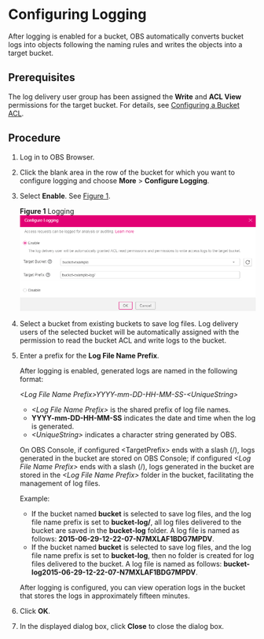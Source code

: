 # Configuring Logging<a name="en-us_topic_0045853744"></a>

After logging is enabled for a bucket, OBS automatically converts bucket logs into objects following the naming rules and writes the objects into a target bucket.

## Prerequisites<a name="sfe45c5a333f549f48ff1e9ba2d1e8454"></a>

The log delivery user group has been assigned the  **Write**  and  **ACL View**  permissions for the target bucket. For details, see  [Configuring a Bucket ACL](configuring-a-bucket-acl-(browser).md).

## Procedure<a name="sd4f53f6d914a46f2a0f751184bad7fcf"></a>

1.  Log in to OBS Browser.
2.  Click the blank area in the row of the bucket for which you want to configure logging and choose  **More**  \>  **Configure Logging**.
3.  Select  **Enable**. See  [Figure 1](#fig5791779717938).

    **Figure  1**  Logging<a name="fig5791779717938"></a>  
    ![](figures/logging-6.png "logging-6")

4.  Select a bucket from existing buckets to save log files. Log delivery users of the selected bucket will be automatically assigned with the permission to read the bucket ACL and write logs to the bucket.
5.  Enter a prefix for the  **Log File Name Prefix**.

    After logging is enabled, generated logs are named in the following format:

    _<Log File Name Prefix\>_YYYY-mm-DD-HH-MM-SS-_<UniqueString\>_

    -   _<Log File Name Prefix\>_  is the shared prefix of log file names.
    -   **YYYY-mm-DD-HH-MM-SS**  indicates the date and time when the log is generated.
    -   _<UniqueString\>_  indicates a character string generated by OBS.

    On OBS Console, if configured <TargetPrefix\> ends with a slash \(/\), logs generated in the bucket are stored on OBS Console; if configured  _<Log File Name Prefix\>_  ends with a slash \(/\), logs generated in the bucket are stored in the  _<Log File Name Prefix\>_  folder in the bucket, facilitating the management of log files.

    Example:

    -   If the bucket named  **bucket**  is selected to save log files, and the log file name prefix is set to  **bucket-log/**, all log files delivered to the bucket are saved in the  **bucket-log**  folder. A log file is named as follows:  **2015-06-29-12-22-07-N7MXLAF1BDG7MPDV**.
    -   If the bucket named  **bucket**  is selected to save log files, and the log file name prefix is set to  **bucket-log**, then no folder is created for log files delivered to the bucket. A log file is named as follows:  **bucket-log2015-06-29-12-22-07-N7MXLAF1BDG7MPDV**.

    After logging is configured, you can view operation logs in the bucket that stores the logs in approximately fifteen minutes.

6.  Click  **OK**.
7.  In the displayed dialog box, click  **Close**  to close the dialog box.

